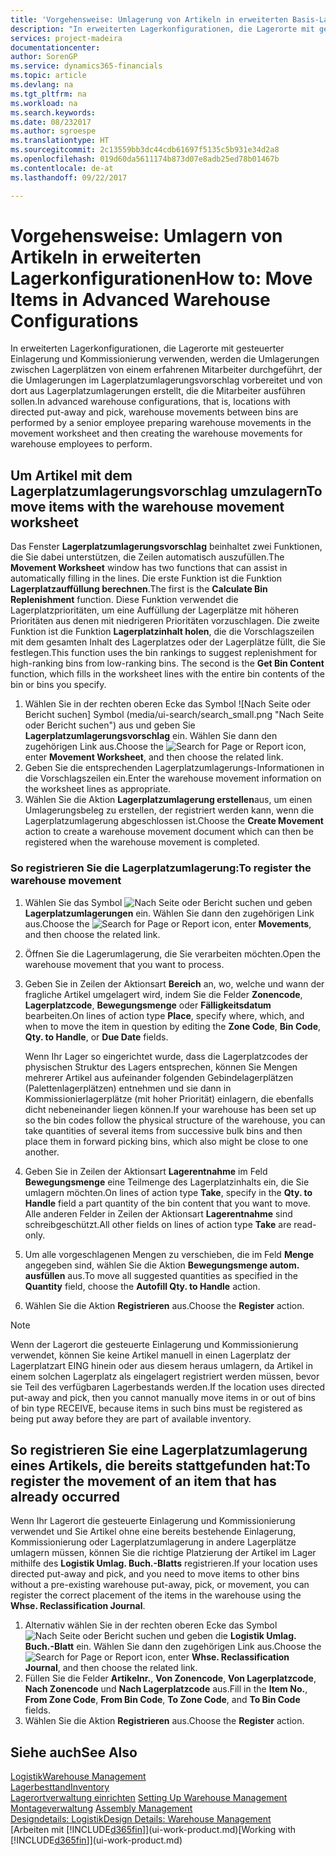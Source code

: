```yaml
---
title: 'Vorgehensweise: Umlagerung von Artikeln in erweiterten Basis-Lagerkonfigurationen | Microsoft Docs'
description: "In erweiterten Lagerkonfigurationen, die Lagerorte mit gesteuerter Einlagerung und Kommissionierung verwenden, werden die Umlagerungen zwischen Lagerplätzen von einem erfahrenen Mitarbeiter durchgeführt, der die Umlagerungen im Lagerplatzumlagerungsvorschlag vorbereitet und von dort aus Lagerplatzumlagerungen erstellt, die die Mitarbeiter ausführen sollen."
services: project-madeira
documentationcenter: 
author: SorenGP
ms.service: dynamics365-financials
ms.topic: article
ms.devlang: na
ms.tgt_pltfrm: na
ms.workload: na
ms.search.keywords: 
ms.date: 08/232017
ms.author: sgroespe
ms.translationtype: HT
ms.sourcegitcommit: 2c13559bb3dc44cdb61697f5135c5b931e34d2a8
ms.openlocfilehash: 019d60da5611174b873d07e8adb25ed78b01467b
ms.contentlocale: de-at
ms.lasthandoff: 09/22/2017

---
```

# <a name="how-to-move-items-in-advanced-warehouse-configurations"></a><span data-ttu-id="31bc5-103">Vorgehensweise: Umlagern von Artikeln in erweiterten Lagerkonfigurationen</span><span class="sxs-lookup"><span data-stu-id="31bc5-103">How to: Move Items in Advanced Warehouse Configurations</span></span>
<span data-ttu-id="31bc5-104">In erweiterten Lagerkonfigurationen, die Lagerorte mit gesteuerter Einlagerung und Kommissionierung verwenden, werden die Umlagerungen zwischen Lagerplätzen von einem erfahrenen Mitarbeiter durchgeführt, der die Umlagerungen im Lagerplatzumlagerungsvorschlag vorbereitet und von dort aus Lagerplatzumlagerungen erstellt, die die Mitarbeiter ausführen sollen.</span><span class="sxs-lookup"><span data-stu-id="31bc5-104">In advanced warehouse configurations, that is, locations with directed put-away and pick, warehouse movements between bins are performed by a senior employee preparing warehouse movements in the movement worksheet and then creating the warehouse movements for warehouse employees to perform.</span></span>  

## <a name="to-move-items-with-the-warehouse-movement-worksheet"></a><span data-ttu-id="31bc5-105">Um Artikel mit dem Lagerplatzumlagerungsvorschlag umzulagern</span><span class="sxs-lookup"><span data-stu-id="31bc5-105">To move items with the warehouse movement worksheet</span></span>
<span data-ttu-id="31bc5-106">Das Fenster **Lagerplatzumlagerungsvorschlag** beinhaltet zwei Funktionen, die Sie dabei unterstützen, die Zeilen automatisch auszufüllen.</span><span class="sxs-lookup"><span data-stu-id="31bc5-106">The **Movement Worksheet** window has two functions that can assist in automatically filling in the lines.</span></span> <span data-ttu-id="31bc5-107">Die erste Funktion ist die Funktion **Lagerplatzauffüllung berechnen**.</span><span class="sxs-lookup"><span data-stu-id="31bc5-107">The first is the **Calculate Bin Replenishment** function.</span></span> <span data-ttu-id="31bc5-108">Diese Funktion verwendet die Lagerplatzprioritäten, um eine Auffüllung der Lagerplätze mit höheren Prioritäten aus denen mit niedrigeren Prioritäten vorzuschlagen. Die zweite Funktion ist die Funktion **Lagerplatzinhalt holen**, die die Vorschlagszeilen mit dem gesamten Inhalt des Lagerplatzes oder der Lagerplätze füllt, die Sie festlegen.</span><span class="sxs-lookup"><span data-stu-id="31bc5-108">This function uses the bin rankings to suggest replenishment for high-ranking bins from low-ranking bins. The second is the **Get Bin Content** function, which fills in the worksheet lines with the entire bin contents of the bin or bins you specify.</span></span>

1.  <span data-ttu-id="31bc5-109">Wählen Sie in der rechten oberen Ecke das Symbol ![Nach Seite oder Bericht suchen] Symbol (media/ui-search/search_small.png "Nach Seite oder Bericht suchen") aus und geben Sie **Lagerplatzumlagerungsvorschlag** ein. Wählen Sie dann den zugehörigen Link aus.</span><span class="sxs-lookup"><span data-stu-id="31bc5-109">Choose the ![Search for Page or Report](media/ui-search/search_small.png "Search for Page or Report icon") icon, enter **Movement Worksheet**, and then choose the related link.</span></span>  
2.  <span data-ttu-id="31bc5-110">Geben Sie die entsprechenden Lagerplatzumlagerungs-Informationen in die Vorschlagszeilen ein.</span><span class="sxs-lookup"><span data-stu-id="31bc5-110">Enter the warehouse movement information on the worksheet lines as appropriate.</span></span>  
3. <span data-ttu-id="31bc5-111">Wählen Sie die Aktion **Lagerplatzumlagerung erstellen**aus, um einen Umlagerungsbeleg zu erstellen, der registriert werden kann, wenn die Lagerplatzumlagerung abgeschlossen ist.</span><span class="sxs-lookup"><span data-stu-id="31bc5-111">Choose the **Create Movement** action to create a warehouse movement document which can then be registered when the warehouse movement is completed.</span></span>  

### <a name="to-register-the-warehouse-movement"></a><span data-ttu-id="31bc5-112">So registrieren Sie die Lagerplatzumlagerung:</span><span class="sxs-lookup"><span data-stu-id="31bc5-112">To register the warehouse movement</span></span>  
1.  <span data-ttu-id="31bc5-113">Wählen Sie das Symbol ![Nach Seite oder Bericht suchen](media/ui-search/search_small.png "Nach Seite oder Bericht suchen") und geben **Lagerplatzumlagerungen** ein. Wählen Sie dann den zugehörigen Link aus.</span><span class="sxs-lookup"><span data-stu-id="31bc5-113">Choose the ![Search for Page or Report](media/ui-search/search_small.png "Search for Page or Report icon") icon, enter **Movements**, and then choose the related link.</span></span>  
2.  <span data-ttu-id="31bc5-114">Öffnen Sie die Lagerumlagerung, die Sie verarbeiten möchten.</span><span class="sxs-lookup"><span data-stu-id="31bc5-114">Open the warehouse movement that you want to process.</span></span>  
3.  <span data-ttu-id="31bc5-115">Geben Sie in Zeilen der Aktionsart **Bereich** an, wo, welche und wann der fragliche Artikel umgelagert wird, indem Sie die Felder **Zonencode**, **Lagerplatzcode**, **Bewegungsmenge** oder **Fälligkeitsdatum** bearbeiten.</span><span class="sxs-lookup"><span data-stu-id="31bc5-115">On lines of action type **Place**, specify where, which, and when to move the item in question by editing the **Zone Code**, **Bin Code**, **Qty. to Handle**, or **Due Date** fields.</span></span>  

    <span data-ttu-id="31bc5-116">Wenn Ihr Lager so eingerichtet wurde, dass die Lagerplatzcodes der physischen Struktur des Lagers entsprechen, können Sie Mengen mehrerer Artikel aus aufeinander folgenden Gebindelagerplätzen (Palettenlagerplätzen) entnehmen und sie dann in Kommissionierlagerplätze (mit hoher Priorität) einlagern, die ebenfalls dicht nebeneinander liegen können.</span><span class="sxs-lookup"><span data-stu-id="31bc5-116">If your warehouse has been set up so the bin codes follow the physical structure of the warehouse, you can take quantities of several items from successive bulk bins and then place them in forward picking bins, which also might be close to one another.</span></span>  
4.  <span data-ttu-id="31bc5-117">Geben Sie in Zeilen der Aktionsart **Lagerentnahme** im Feld **Bewegungsmenge** eine Teilmenge des Lagerplatzinhalts ein, die Sie umlagern möchten.</span><span class="sxs-lookup"><span data-stu-id="31bc5-117">On lines of action type **Take**, specify in the **Qty. to Handle** field a part quantity of the bin content that you want to move.</span></span> <span data-ttu-id="31bc5-118">Alle anderen Felder in Zeilen der Aktionsart **Lagerentnahme** sind schreibgeschützt.</span><span class="sxs-lookup"><span data-stu-id="31bc5-118">All other fields on lines of action type **Take** are read-only.</span></span>  
5.  <span data-ttu-id="31bc5-119">Um alle vorgeschlagenen Mengen zu verschieben, die im Feld **Menge** angegeben sind, wählen Sie die Aktion **Bewegungsmenge autom. ausfüllen** aus.</span><span class="sxs-lookup"><span data-stu-id="31bc5-119">To move all suggested quantities as specified in the **Quantity** field, choose the **Autofill Qty. to Handle** action.</span></span>  
6. <span data-ttu-id="31bc5-120">Wählen Sie die Aktion **Registrieren** aus.</span><span class="sxs-lookup"><span data-stu-id="31bc5-120">Choose the **Register** action.</span></span>  

> [!NOTE]  
>  <span data-ttu-id="31bc5-121">Wenn der Lagerort die gesteuerte Einlagerung und Kommissionierung verwendet, können Sie keine Artikel manuell in einen Lagerplatz der Lagerplatzart EING hinein oder aus diesem heraus umlagern, da Artikel in einem solchen Lagerplatz als eingelagert registriert werden müssen, bevor sie Teil des verfügbaren Lagerbestands werden.</span><span class="sxs-lookup"><span data-stu-id="31bc5-121">If the location uses directed put-away and pick, then you cannot manually move items in or out of bins of bin type RECEIVE, because items in such bins must be registered as being put away before they are part of available inventory.</span></span>

## <a name="to-register-the-movement-of-an-item-that-has-already-occurred"></a><span data-ttu-id="31bc5-122">So registrieren Sie eine Lagerplatzumlagerung eines Artikels, die bereits stattgefunden hat:</span><span class="sxs-lookup"><span data-stu-id="31bc5-122">To register the movement of an item that has already occurred</span></span>  
<span data-ttu-id="31bc5-123">Wenn Ihr Lagerort die gesteuerte Einlagerung und Kommissionierung verwendet und Sie Artikel ohne eine bereits bestehende Einlagerung, Kommissionierung oder Lagerplatzumlagerung in andere Lagerplätze umlagern müssen, können Sie die richtige Platzierung der Artikel im Lager mithilfe des **Logistik Umlag. Buch.-Blatts** registrieren.</span><span class="sxs-lookup"><span data-stu-id="31bc5-123">If your location uses directed put-away and pick, and you need to move items to other bins without a pre-existing warehouse put-away, pick, or movement, you can register the correct placement of the items in the warehouse using the **Whse. Reclassification Journal**.</span></span>

1.  <span data-ttu-id="31bc5-124">Alternativ wählen Sie in der rechten oberen Ecke das Symbol ![Nach Seite oder Bericht suchen](media/ui-search/search_small.png "Nach Seite oder Bericht suchen") und geben die **Logistik Umlag. Buch.-Blatt** ein. Wählen Sie dann den zugehörigen Link aus.</span><span class="sxs-lookup"><span data-stu-id="31bc5-124">Choose the ![Search for Page or Report](media/ui-search/search_small.png "Search for Page or Report icon") icon, enter **Whse. Reclassification Journal**, and then choose the related link.</span></span>  
2.  <span data-ttu-id="31bc5-125">Füllen Sie die Felder **Artikelnr.**, **Von Zonencode**, **Von Lagerplatzcode**, **Nach Zonencode** und **Nach Lagerplatzcode** aus.</span><span class="sxs-lookup"><span data-stu-id="31bc5-125">Fill in the **Item No.**, **From Zone Code**, **From Bin Code**, **To Zone Code**, and **To Bin Code** fields.</span></span>  
3.  <span data-ttu-id="31bc5-126">Wählen Sie die Aktion **Registrieren** aus.</span><span class="sxs-lookup"><span data-stu-id="31bc5-126">Choose the **Register** action.</span></span>  

## <a name="see-also"></a><span data-ttu-id="31bc5-127">Siehe auch</span><span class="sxs-lookup"><span data-stu-id="31bc5-127">See Also</span></span>  
[<span data-ttu-id="31bc5-128">Logistik</span><span class="sxs-lookup"><span data-stu-id="31bc5-128">Warehouse Management</span></span>](warehouse-manage-warehouse.md)  
[<span data-ttu-id="31bc5-129">Lagerbesttand</span><span class="sxs-lookup"><span data-stu-id="31bc5-129">Inventory</span></span>](inventory-manage-inventory.md)  
<span data-ttu-id="31bc5-130">[Lagerortverwaltung einrichten](warehouse-setup-warehouse.md)   </span><span class="sxs-lookup"><span data-stu-id="31bc5-130">[Setting Up Warehouse Management](warehouse-setup-warehouse.md)   </span></span>  
<span data-ttu-id="31bc5-131">[Montageverwaltung](assembly-assemble-items.md)  </span><span class="sxs-lookup"><span data-stu-id="31bc5-131">[Assembly Management](assembly-assemble-items.md)  </span></span>  
[<span data-ttu-id="31bc5-132">Designdetails: Logistik</span><span class="sxs-lookup"><span data-stu-id="31bc5-132">Design Details: Warehouse Management</span></span>](design-details-warehouse-management.md)  
<span data-ttu-id="31bc5-133">[Arbeiten mit [!INCLUDE[d365fin](includes/d365fin_md.md)]](ui-work-product.md)</span><span class="sxs-lookup"><span data-stu-id="31bc5-133">[Working with [!INCLUDE[d365fin](includes/d365fin_md.md)]](ui-work-product.md)</span></span>

